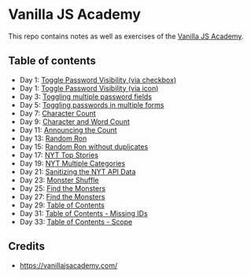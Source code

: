 # Vanilla JS Academy

This repo contains notes as well as exercises of the [Vanilla JS Academy](https://vanillajsacademy.com/).

## Table of contents

- Day 1: [Toggle Password Visibility (via checkbox)](https://nielslange.github.io/vanilla-js-academy/day-01/toggle-via-checkbox/index.html)
- Day 1: [Toggle Password Visibility (via icon)](https://nielslange.github.io/vanilla-js-academy/day-01/toggle-via-icon/index.html)</a>
- Day 3: [Toggling multiple password fields](https://nielslange.github.io/vanilla-js-academy/day-03/index.html)</a>
- Day 5: [Toggling passwords in multiple forms](https://nielslange.github.io/vanilla-js-academy/day-05/index.html)
- Day 7: [Character Count](https://nielslange.github.io/vanilla-js-academy/day-07/index.html)
- Day 9: [Character and Word Count](https://nielslange.github.io/vanilla-js-academy/day-09/index.html)
- Day 11: [Announcing the Count](https://nielslange.github.io/vanilla-js-academy/day-11/index.html)
- Day 13: [Random Ron](https://nielslange.github.io/vanilla-js-academy/day-13/index.html)
- Day 15: [Random Ron without duplicates](https://nielslange.github.io/vanilla-js-academy/day-15/index.html)
- Day 17: [NYT Top Stories](https://nielslange.github.io/vanilla-js-academy/day-17/index.html)
- Day 19: [NYT Multiple Categories](https://nielslange.github.io/vanilla-js-academy/day-19/index.html)
- Day 21: [Sanitizing the NYT API Data](https://nielslange.github.io/vanilla-js-academy/day-21/index.html)
- Day 23: [Monster Shuffle](https://nielslange.github.io/vanilla-js-academy/day-23/index.html)
- Day 25: [Find the Monsters](https://nielslange.github.io/vanilla-js-academy/day-25/index.html)
- Day 27: [Find the Monsters](https://nielslange.github.io/vanilla-js-academy/day-27/index.html)
- Day 29: [Table of Contents](https://nielslange.github.io/vanilla-js-academy/day-29/index.html)
- Day 31: [Table of Contents - Missing IDs](https://nielslange.github.io/vanilla-js-academy/day-31/index.html)
- Day 33: [Table of Contents - Scope](https://nielslange.github.io/vanilla-js-academy/day-33/index.html)

## Credits

* https://vanillajsacademy.com/
